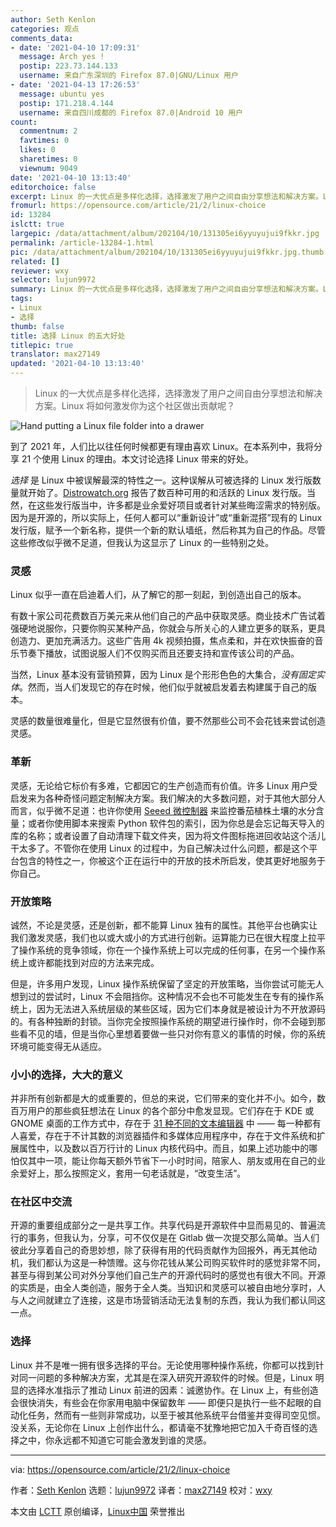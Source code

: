 ```yaml
---
author: Seth Kenlon
categories: 观点
comments_data:
- date: '2021-04-10 17:09:31'
  message: Arch yes !
  postip: 223.73.144.133
  username: 来自广东深圳的 Firefox 87.0|GNU/Linux 用户
- date: '2021-04-13 17:26:53'
  message: ubuntu yes
  postip: 171.218.4.144
  username: 来自四川成都的 Firefox 87.0|Android 10 用户
count:
  commentnum: 2
  favtimes: 0
  likes: 0
  sharetimes: 0
  viewnum: 9049
date: '2021-04-10 13:13:40'
editorchoice: false
excerpt: Linux 的一大优点是多样化选择，选择激发了用户之间自由分享想法和解决方案。Linux 将如何激发你为这个社区做出贡献呢？
fromurl: https://opensource.com/article/21/2/linux-choice
id: 13284
islctt: true
largepic: /data/attachment/album/202104/10/131305ei6yyuyujui9fkkr.jpg
permalink: /article-13284-1.html
pic: /data/attachment/album/202104/10/131305ei6yyuyujui9fkkr.jpg.thumb.jpg
related: []
reviewer: wxy
selector: lujun9972
summary: Linux 的一大优点是多样化选择，选择激发了用户之间自由分享想法和解决方案。Linux 将如何激发你为这个社区做出贡献呢？
tags:
- Linux
- 选择
thumb: false
title: 选择 Linux 的五大好处
titlepic: true
translator: max27149
updated: '2021-04-10 13:13:40'
---
```



> 
> Linux 的一大优点是多样化选择，选择激发了用户之间自由分享想法和解决方案。Linux 将如何激发你为这个社区做出贡献呢？
> 
> 
> 


![](/data/attachment/album/202104/10/131305ei6yyuyujui9fkkr.jpg "Hand putting a Linux file folder into a drawer")


到了 2021 年，人​​们比以往任何时候都更有理由喜欢 Linux。在本系列中，我将分享 21 个使用 Linux 的理由。本文讨论选择 Linux 带来的好处。


*选择* 是 Linux 中被误解最深的特性之一。这种误解从可被选择的 Linux 发行版数量就开始了。[Distrowatch.org](http://Distrowatch.org) 报告了数百种可用的和活跃的 Linux 发行版。当然，在这些发行版当中，许多都是业余爱好项目或者针对某些晦涩需求的特别版。因为是开源的，所以实际上，任何人都可以“重新设计”或“重新混搭”现有的 Linux 发行版，赋予一个新名称，提供一个新的默认墙纸，然后称其为自己的作品。尽管这些修改似乎微不足道，但我认为这显示了 Linux 的一些特别之处。


### 灵感


Linux 似乎一直在启迪着人们，从了解它的那一刻起，到创造出自己的版本。


有数十家公司花费数百万美元来从他们自己的产品中获取灵感。商业技术广告试着强硬地说服你，只要你购买某种产品，你就会与所关心的人建立更多的联系，更具创造力、更加充满活力。这些广告用 4k 视频拍摄，焦点柔和，并在欢快振奋的音乐节奏下播放，试图说服人们不仅购买而且还要支持和宣传该公司的产品。


当然，Linux 基本没有营销预算，因为 Linux 是个形形色色的大集合，*没有固定实体*。然而，当人们发现它的存在时候，他们似乎就被启发着去构建属于自己的版本。


灵感的数量很难量化，但是它显然很有价值，要不然那些公司不会花钱来尝试创造灵感。


### 革新


灵感，无论给它标价有多难，它都因它的生产创造而有价值。许多 Linux 用户受启发来为各种奇怪问题定制解决方案。我们解决的大多数问题，对于其他大部分人而言，似乎微不足道：也许你使用 [Seeed 微控制器](https://opensource.com/article/19/12/seeeduino-nano-review) 来监控番茄植株土壤的水分含量；或者你使用脚本来搜索 Python 软件包的索引，因为你总是会忘记每天导入的库的名称；或者设置了自动清理下载文件夹，因为将文件图标拖进回收站这个活儿干太多了。不管你在使用 Linux 的过程中，为自己解决过什么问题，都是这个平台包含的特性之一，你被这个正在运行中的开放的技术所启发，使其更好地服务于你自己。


### 开放策略


诚然，不论是灵感，还是创新，都不能算 Linux 独有的属性。其他平台也确实让我们激发灵感，我们也以或大或小的方式进行创新。运算能力已在很大程度上拉平了操作系统的竞争领域，你在一个操作系统上可以完成的任何事，在另一个操作系统上或许都能找到对应的方法来完成。


但是，许多用户发现，Linux 操作系统保留了坚定的开放策略，当你尝试可能无人想到过的尝试时，Linux 不会阻挡你。这种情况不会也不可能发生在专有的操作系统上，因为无法进入系统层级的某些区域，因为它们本身就是被设计为不开放源码的。有各种独断的封锁。当你完全按照操作系统的期望进行操作时，你不会碰到那些看不见的墙，但是当你心里想着要做一些只对你有意义的事情的时候，你的系统环境可能变得无从适应。


### 小小的选择，大大的意义


并非所有创新都是大的或重要的，但总的来说，它们带来的变化并不小。如今，数百万用户的那些疯狂想法在 Linux 的各个部分中愈发显现。它们存在于 KDE 或 GNOME 桌面的工作方式中，存在于 [31 种不同的文本编辑器](https://opensource.com/article/21/1/text-editor-roundup) 中 —— 每一种都有人喜爱，存在于不计其数的浏览器插件和多媒体应用程序中，存在于文件系统和扩展属性中，以及数以百万行计的 Linux 内核代码中。而且，如果上述功能中的哪怕仅其中一项，能让你每天额外节省下一小时时间，陪家人、朋友或用在自己的业余爱好上，那么按照定义，套用一句老话就是，“改变生活”。


### 在社区中交流


开源的重要组成部分之一是共享工作。共享代码是开源软件中显而易见的、普遍流行的事务，但我认为，分享，可不仅仅是在 Gitlab 做一次提交那么简单。当人们彼此分享着自己的奇思妙想，除了获得有用的代码贡献作为回报外，再无其他动机，我们都认为这是一种馈赠。这与你花钱从某公司购买软件时的感觉非常不同，甚至与得到某公司对外分享他们自己生产的开源代码时的感觉也有很大不同。开源的实质是，由全人类创造，服务于全人类。当知识和灵感可以被自由地分享时，人与人之间就建立了连接，这是市场营销活动无法复制的东西，我认为我们都认同这一点。


### 选择


Linux 并不是唯一拥有很多选择的平台。无论使用哪种操作系统，你都可以找到针对同一问题的多种解决方案，尤其是在深入研究开源软件的时候。但是，Linux 明显的选择水准指示了推动 Linux 前进的因素：诚邀协作。在 Linux 上，有些创造会很快消失，有些会在你家用电脑中保留数年 —— 即便只是执行一些不起眼的自动化任务，然而有一些则非常成功，以至于被其他系统平台借鉴并变得司空见惯。没关系，无论你在 Linux 上创作出什么，都请毫不犹豫地把它加入千奇百怪的选择之中，你永远都不知道它可能会激发到谁的灵感。




---


via: <https://opensource.com/article/21/2/linux-choice>


作者：[Seth Kenlon](https://opensource.com/users/seth) 选题：[lujun9972](https://github.com/lujun9972) 译者：[max27149](https://github.com/max27149) 校对：[wxy](https://github.com/wxy)


本文由 [LCTT](https://github.com/LCTT/TranslateProject) 原创编译，[Linux中国](https://linux.cn/) 荣誉推出